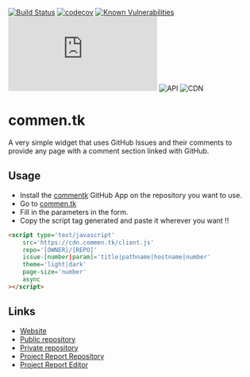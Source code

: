 [![Build Status](https://travis-ci.com/plaguera/commen.tk.svg?branch=master)](https://travis-ci.com/plaguera/commen.tk)
[![codecov](https://codecov.io/gh/plaguera/commen.tk/branch/master/graph/badge.svg)](https://codecov.io/gh/plaguera/commen.tk)
[![Known Vulnerabilities](https://snyk.io/test/github/plaguera/commen.tk/badge.svg?targetFile=package.json)](https://snyk.io/test/github/plaguera/commen.tk?targetFile=package.json)
![Website](https://img.shields.io/website?url=https%3A%2F%commen.tk)
![API](https://img.shields.io/website?url=https%3A%2F%2Fapi.commen.tk)
![CDN](https://img.shields.io/website?url=https%3A%2F%2Fcdn.commen.tk)

# commen.tk
A very simple widget that uses GitHub Issues and their comments to provide any page with a comment section linked with GitHub.

## Usage
 * Install the [commentk](https://github.com/apps/commentk) GitHub App on the repository you want to use.
 * Go to [commen.tk](https://commen.tk/)
 * Fill in the parameters in the form.
 * Copy the script tag generated and paste it wherever you want !!

```html
<script type='text/javascript'
    src='https://cdn.commen.tk/client.js'
    repo='[OWNER]/[REPO]'
    issue-[number|param]='title|pathname|hostname|number'
    theme='light|dark'
    page-size='number'
    async
></script>
```

## Links
 * [Website](https://commen.tk/)
 * [Public repository](https://github.com/plaguera/commen.tk)
 * [Private repository](https://github.com/ULL-ESIT-GRADOII-TFG/tfm-pedro-laguera-software)
 * [Project Report Repository](https://github.com/ULL-ESIT-GRADOII-TFG/tfm-pedro-laguera-memoria)
 * [Project Report Editor](https://www.overleaf.com/project/5e3bd35c017c9500019348e4)
